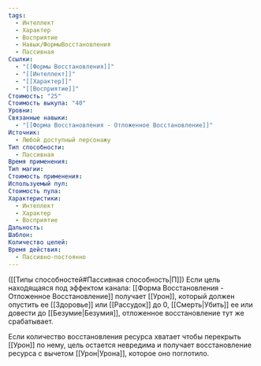 ```yaml
---
tags:
  - Интеллект
  - Характер
  - Восприятие
  - Навык/ФормыВосстановления
  - Пассивная
Ссылки:
  - "[[Формы Восстановления]]"
  - "[[Интеллект]]"
  - "[[Характер]]"
  - "[[Восприятие]]"
Стоимость: "25"
Стоимость выкупа: "40"
Уровни: 
Связанные навыки:
  - "[[Форма Восстановления - Отложенное Восстановление]]"
Источник:
  - Любой доступный персонажу
Тип способности:
  - Пассивная
Время применения: 
Тип магии: 
Стоимость применения: 
Используемый пул: 
Стоимость пула: 
Характеристики:
  - Интеллект
  - Характер
  - Восприятие
Дальность: 
Шаблон: 
Количество целей: 
Время действия:
  - Пассивно-постоянно
---
```

([[Типы способностей#Пассивная способность|П]]) Если цель находящаяся под эффектом канала: [[Форма Восстановления - Отложенное Восстановление]] получает [[Урон]], который должен опустить ее [[Здоровье]] или [[Рассудок]] до 0, [[Смерть|Убить]] ее или довести до [[Безумие|Безумия]], отложенное восстановление тут же срабатывает.

Если количество восстановления ресурса хватает чтобы перекрыть [[Урон]] по нему, цель остается невредима и получает восстановление ресурса с вычетом [[Урон|Урона]], которое оно поглотило. 